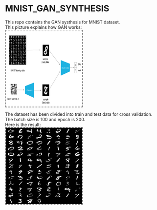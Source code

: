 # MNIST_GAN_SYNTHESIS
This repo contains the GAN systhesis for MNIST dataset. <br>
This picture explains how GAN works:<br>
<img align='center' style="border-color:gray;border-width:2px;border-style:dashed"  src="GAN.png" width = "250px" height="250px" ></img>

The dataset has been divided into train and test data for cross validation. The batch size is 100 and epoch is 200. <br>
Here is the result:<br>
<img align='center' style="border-color:gray;border-width:2px;border-style:dashed"  src="sample_.png" width = "250px" height="250px" ></img>
